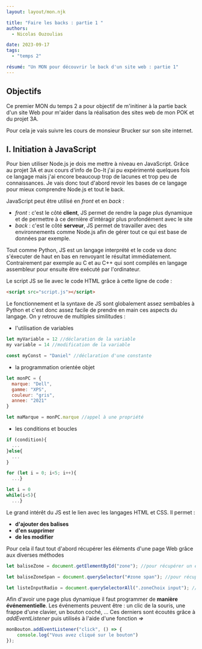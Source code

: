 ```yaml
---
layout: layout/mon.njk

title: "Faire les backs : partie 1 "
authors:
  - Nicolas Ouzoulias

date: 2023-09-17
tags: 
  - "temps 2"

résumé: "Un MON pour découvrir le back d'un site web : partie 1"
---
```


## Objectifs


Ce premier MON du temps 2 a pour objectif de m'initiner à la partie back d'un site Web pour m'aider dans la réalisation des sites web de mon POK et du projet 3A. 

Pour cela je vais suivre les cours de monsieur Brucker sur son site internet. 

## I. Initiation à JavaScript

Pour bien utiliser Node.js je dois me mettre à niveau en JavaScript. Grâce au projet 3A et aux cours d'info de Do-It j'ai pu expérimenté quelques fois ce langage mais j'ai encore beaucoup trop de lacunes et trop peu de connaissances. Je vais donc tout d'abord revoir les bases de ce langage pour mieux comprendre Node.js et tout le back. 

JavaScript peut être utilisé en *front* et en *back* : 
- *front* : c'est le côté **client**, JS permet de rendre la page plus dynamique et de permettre à ce dernière d'intéragir plus profondément avec le site
- *back* : c'est le côté **serveur**, JS permet de travailler avec des environnements comme Node.js afin de gérer tout ce qui est base de données par exemple. 

Tout comme Python, JS est un langage interprété et le code va donc s'éxecuter de haut en bas en renvoyant le résultat immédiatement. Contrairement par exemple au C et au C++ qui sont compilés en langage assembleur pour  ensuite être exécuté par l'ordinateur.

Le script JS se lie avec le code HTML grâce à cette ligne de code : 
``` html
<script src="script.js"></script>
```

Le fonctionnement et la syntaxe de JS sont globalement assez sembables à Python et c'est donc assez facile de prendre en main ces aspects du langage. On y retrouve de multiples similitudes : 

- l'utilisation de variables
```js 
let myVariable = 12 //déclaration de la variable
my variable = 14 //modification de la variable

const myConst = "Daniel" //déclaration d'une constante
```
- la programmation orientée objet
``` js
let monPC = {
  marque: "Dell",
  gamme: "XPS",
  couleur: "gris",
  annee: "2021"
}

let maMarque = monPC.marque //appel à une propriété
```

- les conditions et boucles
```js
if (condition){
  ...
}else{
  ...
}

for (let i = 0; i<5; i++){
  ...}

let i = 0
while(i<5){
  ...}
```

Le grand intérêt du JS est le lien avec les langages HTML et CSS. Il permet : 
- **d'ajouter des balises**
- **d'en supprimer**
- **de les modifier**

Pour cela il faut tout d'abord récupérer les éléments d'une page Web grâce aux diverses méthodes 

``` js
let baliseZone = document.getElementById("zone"); //pour récupérer un élément particulier

let baliseZoneSpan = document.querySelector("#zone span"); //pour récupérer seulement un type parmi un groupe parent (comme un div par exemple)

let listeInputRadio = document.querySelectorAll(".zoneChoix input"); //pour récupérer tous les inputs du groupe parent zoneChoix
```

Afin d'avoir une page plus dynamique il faut programmer de **manière événementielle**. Les événements peuvent être : un clic de la souris, une frappe d'une clavier, un bouton coché, ... 
Ces derniers sont écoutés grâce à *addEventListener* puis utilisés à l'aide d'une fonction *=>*

```js
monBouton.addEventListener("click", () => {
    console.log("Vous avez cliqué sur le bouton")
});
```

